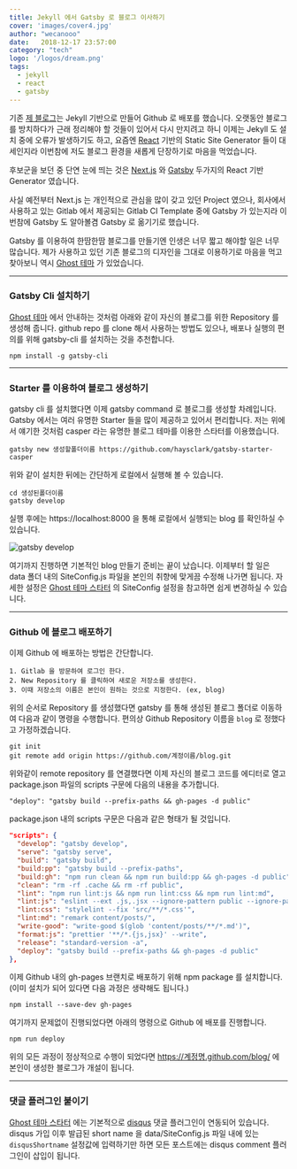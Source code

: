 ```yaml
---
title: Jekyll 에서 Gatsby 로 블로그 이사하기
cover: 'images/cover4.jpg'
author: "wecanooo"
date:   2018-12-17 23:57:00
category: "tech"
logo: '/logos/dream.png'
tags:
  - jekyll
  - react
  - gatsby
---
```


기존 [제 블로그](https://wecanooo.github.com/blog/)는 Jekyll 기반으로 만들어 Github 로 배포를 했습니다.
오랫동안 블로그를 방치하다가 근래 정리해야 할 것들이 있어서 다시 만지려고 하니 이제는 Jekyll 도 설치 중에 오류가 발생하기도 하고, 요즘엔 [React](https://reactjs.org/) 기반의 Static Site Generator 들이 대세인지라 이번참에 저도 블로그 환경을 새롭게 단장하기로 마음을 먹었습니다.

후보군을 보던 중 단연 눈에 띄는 것은 [Next.js](https://nextjs.org/) 와 [Gatsby](https://www.gatsbyjs.org/) 두가지의 React 기반 Generator 였습니다.

사실 예전부터 Next.js 는 개인적으로 관심을 많이 갖고 있던 Project 였으나, 회사에서 사용하고 있는 Gitlab 에서 제공되는 Gitlab CI  Template 중에 Gatsby 가 있는지라 이번참에 Gatsby 도 알아볼겸 Gatsby 로 옮기기로 했습니다.

Gatsby 를 이용하여 한땀한땀 블로그를 만들기엔 인생은 너무 짧고 해야할 일은 너무 많습니다. 제가 사용하고 있던 기존 블로그의 디자인을 그대로 이용하기로 마음을 먹고 찾아보니 역시 [Ghost 테마](https://github.com/haysclark/gatsby-starter-casper) 가 있었습니다.

---

### Gatsby Cli 설치하기

[Ghost 테마](https://github.com/haysclark/gatsby-starter-casper) 에서 안내하는 것처럼 아래와 같이 자신의 블로그를 위한 Repository 를 생성해 줍니다. github repo 를 clone 해서 사용하는 방법도 있으나, 배포나 실행의 편의를 위해 gatsby-cli 를 설치하는 것을 추천합니다.

```shell
npm install -g gatsby-cli
```


---

### Starter 를 이용하여 블로그 생성하기

gatsby cli 를 설치했다면 이제 gatsby command 로 블로그를 생성할 차례입니다. Gatsby 에서는 여러 유명한 Starter 들을 많이 제공하고 있어서 편리합니다. 저는 위에서 얘기한 것처럼 casper 라는 유명한 블로그 테마를 이용한 스타터를 이용했습니다.


```shell
gatsby new 생성할폴더이름 https://github.com/haysclark/gatsby-starter-casper
```

위와 같이 설치한 뒤에는 간단하게 로컬에서 실행해 볼 수 있습니다.

```shell
cd 생성된폴더이름
gatsby develop
```

실행 후에는 https://localhost:8000 을 통해 로컬에서 실행되는 blog 를 확인하실 수 있습니다.

![gatsby develop](https://wecanooo.github.com/story/images/gatsby_develop.png)

여기까지 진행하면 기본적인 blog 만들기 준비는 끝이 났습니다. 이제부터 할 일은 data 폴더 내의 SiteConfig.js 파일을 본인의 취향에 맞게끔 수정해 나가면 됩니다. 자세한 설정은 [Ghost 테마 스타터](https://github.com/haysclark/gatsby-starter-casper) 의 SiteConfig 설정을 참고하면 쉽게 변경하실 수 있습니다.

---

### Github 에 블로그 배포하기

이제 Github 에 배포하는 방법은 간단합니다. 

```
1. Gitlab 을 방문하여 로그인 한다.
2. New Repository 를 클릭하여 새로운 저장소를 생성한다.
3. 이때 저장소의 이름은 본인이 원하는 것으로 지정한다. (ex, blog)
```

위의 순서로 Repository 를 생성했다면 gatsby 를 통해 생성된 블로그 폴더로 이동하여 다음과 같이 명령을 수행합니다.
편의상 Github Repository 이름을 `blog` 로 정했다고 가정하겠습니다.

```shell
git init
git remote add origin https://github.com/계정이름/blog.git
```

위와같이 remote repository 를 연결했다면 이제 자신의 블로그 코드를 에디터로 열고 package.json 파일의 scripts 구문에 다음의 내용을 추가합니다.

```
"deploy": "gatsby build --prefix-paths && gh-pages -d public"
```

package.json 내의 scripts 구문은 다음과 같은 형태가 될 것입니다.

```json
"scripts": {
  "develop": "gatsby develop",
  "serve": "gatsby serve",
  "build": "gatsby build",
  "build:pp": "gatsby build --prefix-paths",
  "build:gh": "npm run clean && npm run build:pp && gh-pages -d public",
  "clean": "rm -rf .cache && rm -rf public",
  "lint": "npm run lint:js && npm run lint:css && npm run lint:md",
  "lint:js": "eslint --ext .js,.jsx --ignore-pattern public --ignore-pattern static .",
  "lint:css": "stylelint --fix 'src/**/*.css'",
  "lint:md": "remark content/posts/",
  "write-good": "write-good $(glob 'content/posts/**/*.md')",
  "format:js": "prettier '**/*.{js,jsx}' --write",
  "release": "standard-version -a",
  "deploy": "gatsby build --prefix-paths && gh-pages -d public"
},
```

이제 Github 내의 gh-pages 브랜치로 배포하기 위해 npm package 를 설치합니다. (이미 설치가 되어 있다면 다음 과정은 생략해도 됩니다.)

```shell
npm install --save-dev gh-pages
```

여기까지 문제없이 진행되었다면 아래의 명령으로 Github 에 배포를 진행합니다.

```shell
npm run deploy
```

위의 모든 과정이 정상적으로 수행이 되었다면 https://계정명.github.com/blog/ 에 본인이 생성한 블로그가 개설이 됩니다.

---

### 댓글 플러그인 붙이기

[Ghost 테마 스타터](https://github.com/haysclark/gatsby-starter-casper) 에는 기본적으로 [disqus](https://help.disqus.com/) 댓글 플러그인이 연동되어 있습니다.
disqus 가입 이후 발급된 short name 을 data/SiteConfig.js 파일 내에 있는 `disqusShortname` 설정값에 입력하기만 하면 모든 포스트에는 disqus comment 플러그인이 삽입이 됩니다.


